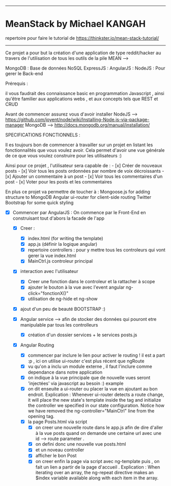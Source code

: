 ------------------------------------------------------------------------------------------------------------------------
# MeanStack by Michael KANGAH 

repertoire pour faire le tutorial  de https://thinkster.io/mean-stack-tutorial/

------------------------------------------------------------------------------------------------------------------------

Ce projet a pour but la création d'une application de type reddit/hacker au travers de l'utilisation de tous les outils de la pile MEAN --> 

MongoDB : Base de données NoSQL
ExpressJS :
AngularJS :
NodeJS : Pour gerer le Back-end

Prérequis :

il vous faudrait des connaissance basic en programmation Javascript , ainsi qu'être familier aux applications webs , et aux concepts tels que  REST et CRUD

Avant de commencer assurez vous d'avoir installer 
	NodeJS -->  https://github.com/joyent/node/wiki/Installing-Node.js-via-package-manager
	MongoDB --> http://docs.mongodb.org/manual/installation/


SPECIFICATIONS FONCTIONNELS :

Il es toujours bon de commencer à travailler sur un projet en listant les fonctionnalités que vous voulez avoir. Cela permet d'avoir une vue générale de ce que vous voulez construire pour les utilisateurs :) 
 
 Ainsi pour ce projet , l'utilisateur sera capable de : 
		- [x] Créer de nouveaux posts
		- [x] Voir tous les posts ordonnées par nombre de voix décroissants
		- [x] Ajouter un commentaire à un post
		- [x] Voir tous les commentaires d'un post
		- [x] Voter pour les posts et les commentaires

En plus ce projet va permettre de toucher à : 
		Mongoose.js for adding structure to MongoDB
		Angular ui-router for client-side routing
		Twitter Bootstrap for some quick styling


- [x] Commencer par AngularJS : On commence par le Front-End en construisant tout d'abors la facade de l'app  
	
	- [x] Creer :
		- [x] index.html (for writing the template) 
		- [x] app.js (définir la logique angular) 
		- [x] repertoire controllers : pour y mettre tous les controleurs qui vont gerer la vue index.html
		- [x] MainCtrl.js controleur principal
	
	- [x] interaction avec l'utilisateur 
		- [x] Creer une fonction dans le controleur et la rattacher à scope
		- [x] ajouter le bouton à la vue avec l'event angular ng-click="fonctionX()"
		- [x] utilisation de ng-hide et ng-show 
	
	- [x] ajout d'un peu de beauté BOOTSTRAP :)
	
	- [x] Angular service --> afin de stocker des données qui pouront etre manipulable par tous les controlleurs 
		- [x] création d'un dossier services + le services posts.js
	
	- [x] Angular Routing 
		- [x] commencer par inclure le lien pour activer le routing ! il est a part :p , ici on utilise ui-router c'est plus récent que ngRoute
		- [x] vu qu'on a inclu un module externe , il faut l'inclure comme dependance dans notre application 	
		- [x] on indique à la vue principale que de nouvelle vues seront 'injectées' via javascript au besoin :) example <!-- <script type="text/ng-template" id="/home.html"></script> -->
		- [x] on dit enseuite a ui-router ou placer la vue en ajoutant  <!--  <ui-view></ui-view> --> au bon endroit. Explication : Whenever ui-router detects a route change, it will place the new state's template inside the tag and initialize the controller we specified in our state configuration. Notice how we have removed the ng-controller="MainCtrl" line from the opening <!-- <body>  --> tag.
		- [x] la page Posts.html via script
			- [x] on creer une nouvelle route dans le app.js afin de dire d'aller à la vue posts quand on demande une certaine url avec une id --> route parameter . 
			- [x] on defini donc une nouvelle vue posts.html 
			- [x] et un noveau controller 
			- [x] afficher le bon Post 
			- [X] on creer enfin la page via script avec ng-template puis , on fait un lien a partir de la page d'accueil . Explication : 
				When iterating over an array, the ng-repeat directive makes an $index variable available along with each item in the array.